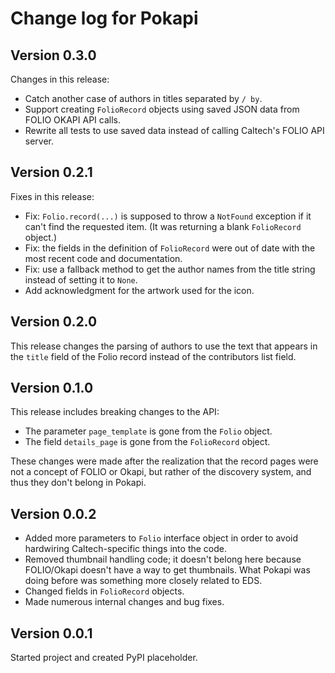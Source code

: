 # Change log for Pokapi

## Version 0.3.0

Changes in this release:

* Catch another case of authors in titles separated by `/ by`.
* Support creating `FolioRecord` objects using saved JSON data from FOLIO OKAPI API calls.
* Rewrite all tests to use saved data instead of calling Caltech's FOLIO API server.


## Version 0.2.1

Fixes in this release:

* Fix: `Folio.record(...)` is supposed to throw a `NotFound` exception if it can't find the requested item. (It was returning a blank `FolioRecord` object.)
* Fix: the fields in the definition of `FolioRecord` were out of date with the most recent code and documentation.
* Fix: use a fallback method to get the author names from the title string instead of setting it to `None`.
* Add acknowledgment for the artwork used for the icon.


## Version 0.2.0

This release changes the parsing of authors to use the text that appears in the `title` field of the Folio record instead of the contributors list field.


## Version 0.1.0

This release includes breaking changes to the API:
* The parameter `page_template` is gone from the `Folio` object.
* The field `details_page` is gone from the `FolioRecord` object.

These changes were made after the realization that the record pages were not a concept of FOLIO or Okapi, but rather of the discovery system, and thus they don't belong in Pokapi.


## Version 0.0.2

* Added more parameters to `Folio` interface object in order to avoid hardwiring Caltech-specific things into the code.
* Removed thumbnail handling code; it doesn't belong here because FOLIO/Okapi doesn't have a way to get thumbnails. What Pokapi was doing before was something more closely related to EDS.
* Changed fields in `FolioRecord` objects.
* Made numerous internal changes and bug fixes.


## Version 0.0.1

Started project and created PyPI placeholder.
